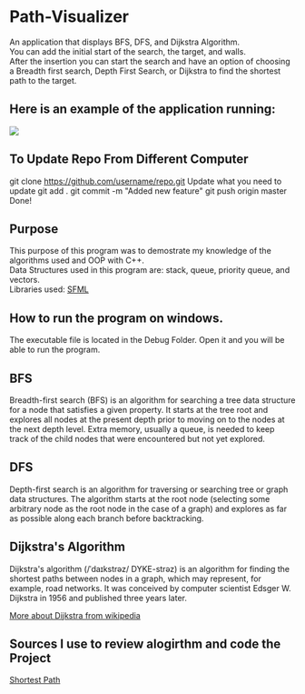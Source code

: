 # Path-Visualizer
An application that displays BFS, DFS, and Dijkstra Algorithm. <br>
You can add the initial start of the search, the target, and walls.<br>
After the insertion you can start the search and have an option of choosing a Breadth first search, Depth First Search, or Dijkstra to find the shortest path to the target. <br>

## Here is an example of the application running: <br>
![](https://github.com/dangle0905/devportfolio/blob/master/images/bfs-visualizer.gif)

## To Update Repo From Different Computer
git clone https://github.com/username/repo.git
Update what you need to update
git add .
git commit -m "Added new feature"
git push origin master
Done!

## Purpose
This purpose of this program was to demostrate my knowledge of the algorithms used and OOP with C++. <br>
Data Structures used in this program are: stack, queue, priority queue, and vectors. <br>
Libraries used: [SFML](https://www.sfml-dev.org/) <br>

## How to run the program on windows.
The executable file is located in the Debug Folder. Open it and you will be able to run the program.

## BFS 
Breadth-first search (BFS) is an algorithm for searching a tree data structure for a node that satisfies a given property. It starts at the tree root and explores all nodes at the present depth prior to moving on to the nodes at the next depth level. Extra memory, usually a queue, is needed to keep track of the child nodes that were encountered but not yet explored. <br>

## DFS
Depth-first search is an algorithm for traversing or searching tree or graph data structures. The algorithm starts at the root node (selecting some arbitrary node as the root node in the case of a graph) and explores as far as possible along each branch before backtracking. <br>

## Dijkstra's Algorithm
Dijkstra's algorithm (/ˈdaɪkstrəz/ DYKE-strəz) is an algorithm for finding the shortest paths between nodes in a graph, which may represent, for example, road networks. It was conceived by computer scientist Edsger W. Dijkstra in 1956 and published three years later.<br>

[More about Dijkstra from wikipedia](https://en.wikipedia.org/wiki/Dijkstra%27s_algorithm) <br>

## Sources I use to review alogirthm and code the Project
[Shortest Path](https://www.youtube.com/watch?v=EFg3u_E6eHU&t=77s)
